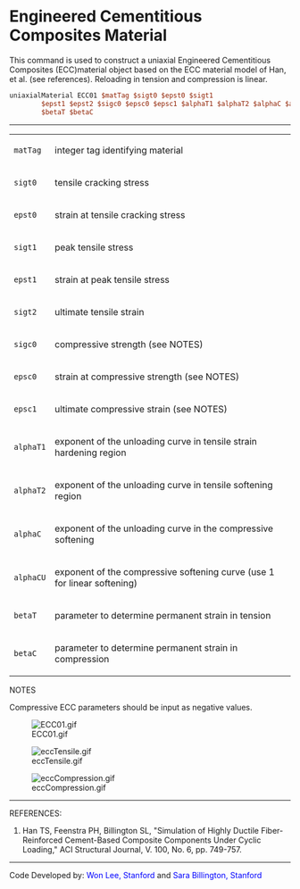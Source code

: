 # Engineered Cementitious Composites Material

<p>This command is used to construct a uniaxial Engineered Cementitious
Composites (ECC)material object based on the ECC material model of Han,
et al. (see references). Reloading in tension and compression is
linear.</p>

```tcl
uniaxialMaterial ECC01 $matTag $sigt0 $epst0 $sigt1
        $epst1 $epst2 $sigc0 $epsc0 $epsc1 $alphaT1 $alphaT2 $alphaC $alphaCU
        $betaT $betaC
```

<hr />
<table>
<tbody>
<tr class="odd">
<td><code class="parameter-table-variable">matTag</code></td>
<td><p>integer tag identifying material</p></td>
</tr>
<tr class="even">
<td><code class="parameter-table-variable">sigt0</code></td>
<td><p>tensile cracking stress</p></td>
</tr>
<tr class="odd">
<td><code class="parameter-table-variable">epst0</code></td>
<td><p>strain at tensile cracking stress</p></td>
</tr>
<tr class="even">
<td><p><code class="parameter-table-variable">sigt1</code></p></td>
<td><p>peak tensile stress</p></td>
</tr>
<tr class="odd">
<td><p><code class="parameter-table-variable">epst1</code></p></td>
<td><p>strain at peak tensile stress</p></td>
</tr>
<tr class="even">
<td><p><code class="parameter-table-variable">sigt2</code></p></td>
<td><p>ultimate tensile strain</p></td>
</tr>
<tr class="odd">
<td><code class="parameter-table-variable">sigc0</code></td>
<td><p>compressive strength (see NOTES)</p></td>
</tr>
<tr class="even">
<td><code class="parameter-table-variable">epsc0</code></td>
<td><p>strain at compressive strength (see NOTES)</p></td>
</tr>
<tr class="odd">
<td><p><code class="parameter-table-variable">epsc1</code></p></td>
<td><p>ultimate compressive strain (see NOTES)</p></td>
</tr>
<tr class="even">
<td><p><code class="parameter-table-variable">alphaT1</code></p></td>
<td><p>exponent of the unloading curve in tensile strain hardening
region</p></td>
</tr>
<tr class="odd">
<td><p><code class="parameter-table-variable">alphaT2</code></p></td>
<td><p>exponent of the unloading curve in tensile softening
region</p></td>
</tr>
<tr class="even">
<td><code class="parameter-table-variable">alphaC</code></td>
<td><p>exponent of the unloading curve in the compressive
softening</p></td>
</tr>
<tr class="odd">
<td><code class="parameter-table-variable">alphaCU</code></td>
<td><p>exponent of the compressive softening curve (use 1 for linear
softening)</p></td>
</tr>
<tr class="even">
<td><code class="parameter-table-variable">betaT</code></td>
<td><p>parameter to determine permanent strain in tension</p></td>
</tr>
<tr class="odd">
<td><code class="parameter-table-variable">betaC</code></td>
<td><p>parameter to determine permanent strain in compression</p></td>
</tr>
</tbody>
</table>
<p>NOTES</p>
<p>Compressive ECC parameters should be input as negative values.</p>
<figure>
<img src="/OpenSeesRT/contrib/static/ECC01.gif" title="ECC01.gif" alt="ECC01.gif" />
<figcaption aria-hidden="true">ECC01.gif</figcaption>
</figure>
<figure>
<img src="/OpenSeesRT/contrib/static/eccTensile.gif" title="eccTensile.gif" alt="eccTensile.gif" />
<figcaption aria-hidden="true">eccTensile.gif</figcaption>
</figure>
<figure>
<img src="/OpenSeesRT/contrib/static/eccCompression.gif" title="eccCompression.gif"
alt="eccCompression.gif" />
<figcaption aria-hidden="true">eccCompression.gif</figcaption>
</figure>
<hr />
<p>REFERENCES:</p>
<ol>
<li>Han TS, Feenstra PH, Billington SL, "Simulation of Highly Ductile
Fiber-Reinforced Cement-Based Composite Components Under Cyclic
Loading," ACI Structural Journal, V. 100, No. 6, pp. 749-757.</li>
</ol>
<hr />
<p>Code Developed by: <span style="color:blue">Won Lee,
Stanford</span> and <span style="color:blue">Sara
Billington, Stanford</span></p>
